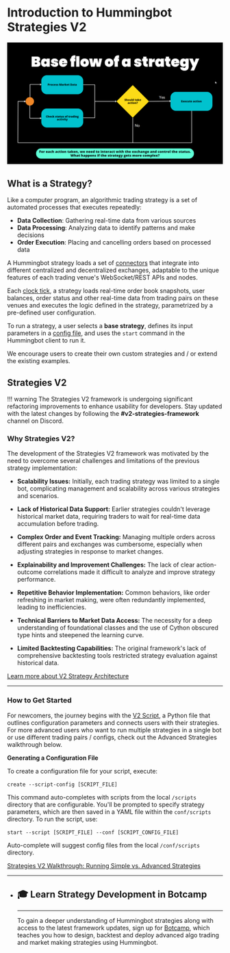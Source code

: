 # Introduction to Hummingbot Strategies V2 

![](../v2-strategies/diagrams/8.png)

## What is a Strategy?

Like a computer program, an algorithmic trading strategy is a set of automated processes that executes repeatedly:

- **Data Collection**: Gathering real-time data from various sources
- **Data Processing**: Analyzing data to identify patterns and make decisions
- **Order Execution**: Placing and cancelling orders based on processed data

A Hummingbot strategy loads a set of [connectors](../exchanges/index.md) that integrate into different centralized and decentralized exchanges, adaptable to the unique features of each trading venue's WebSocket/REST APIs and nodes.

Each [clock tick](../global-configs/clock-tick.md), a strategy loads real-time order book snapshots, user balances, order status and other real-time data from trading pairs on these venues and executes the logic defined in the strategy, parametrized by a pre-defined user configuration.

To run a strategy, a user selects a **base strategy**, defines its input parameters in a [config file](../client/config-files.md), and uses the `start` command in the Hummingbot client to run it. 

We encourage users to create their own custom strategies and / or extend the existing examples.

## Strategies V2

!!! warning
    The Strategies V2 framework is undergoing significant refactoring improvements to enhance usability for developers. Stay updated with the latest changes by following the **#v2-strategies-framework** channel on Discord.

### Why Strategies V2?

The development of the Strategies V2 framework was motivated by the need to overcome several challenges and limitations of the previous strategy implementation:

- **Scalability Issues:** Initially, each trading strategy was limited to a single bot, complicating management and scalability across various strategies and scenarios.

- **Lack of Historical Data Support:** Earlier strategies couldn't leverage historical market data, requiring traders to wait for real-time data accumulation before trading.

- **Complex Order and Event Tracking:** Managing multiple orders across different pairs and exchanges was cumbersome, especially when adjusting strategies in response to market changes.

- **Explainability and Improvement Challenges:** The lack of clear action-outcome correlations made it difficult to analyze and improve strategy performance.

- **Repetitive Behavior Implementation:** Common behaviors, like order refreshing in market making, were often redundantly implemented, leading to inefficiencies.

- **Technical Barriers to Market Data Access:** The necessity for a deep understanding of foundational classes and the use of Cython obscured type hints and steepened the learning curve.

- **Limited Backtesting Capabilities:** The original framework's lack of comprehensive backtesting tools restricted strategy evaluation against historical data.

[Learn more about V2 Strategy Architecture](../v2-strategies/)

---

### How to Get Started

For newcomers, the journey begins with the [V2 Script](../scripts/index.md), a Python file that outlines configuration parameters and connects users with their strategies. For more advanced users who want to run multiple strategies in a single bot or use different trading pairs / configs, check out the Advanced Strategies walkthrough below. 

**Generating a Configuration File**

To create a configuration file for your script, execute:

```shell
create --script-config [SCRIPT_FILE]
```

This command auto-completes with scripts from the local `/scripts` directory that are configurable. You'll be prompted to specify strategy parameters, which are then saved in a YAML file within the `conf/scripts` directory. To run the script, use:

```shell
start --script [SCRIPT_FILE] --conf [SCRIPT_CONFIG_FILE]
```

Auto-complete will suggest config files from the local `/conf/scripts` directory.


[Strategies V2 Walkthrough: Running Simple vs. Advanced Strategies](../v2-strategies/walkthrough.md)

---

<div class="grid cards" markdown>

-   ## 🎓 Learn Strategy Development in Botcamp

    ---

    To gain a deeper understanding of Hummingbot strategies along with access to the latest framework updates, sign up for [Botcamp](/botcamp), which teaches you how to design, backtest and deploy advanced algo trading and market making strategies using Hummingbot.

</div>
